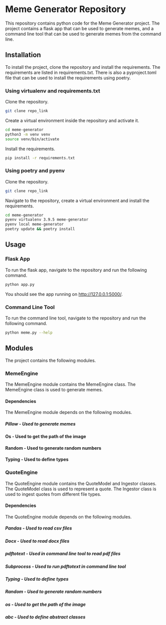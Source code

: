 # Meme Generator Repository

This repository contains python code for the Meme Generator project.
The project contains a flask app that can be used to generate memes, and a
command line tool that can be used to generate memes from the command line.

## Installation

To install the project, clone the repository and install the requirements.
The requirements are listed in requirements.txt.
There is also a pyproject.toml file that can be used to install the
requirements using poetry.

### Using virtualenv and requirements.txt

Clone the repository.

```bash
git clone repo_link
```

Create a virtual environment inside the repository and activate it.

```bash
cd meme-generator
python3 -m venv venv
source venv/bin/activate
```

Install the requirements.

```bash
pip install -r requirements.txt
```

### Using poetry and pyenv

Clone the repository.

```bash
git clone repo_link
```

Navigate to the repository, create a virtual environment and install the
requirements.

```bash
cd meme-generator
pyenv virtualenv 3.9.5 meme-generator
pyenv local meme-generator
poetry update && poetry install
```

## Usage

### Flask App

To run the flask app, navigate to the repository and run the following command.

```bash
python app.py
```

You should see the app running on http://127.0.0.1:5000/.

### Command Line Tool

To run the command line tool, navigate to the repository and run the following
command.

```bash
python meme.py --help
```

## Modules

The project contains the following modules.

### MemeEngine

The MemeEngine module contains the MemeEngine class.
The MemeEngine class is used to generate memes.

#### Dependencies

The MemeEngine module depends on the following modules.

##### Pillow - Used to generate memes

#### Os - Used to get the path of the image

#### Random - Used to generate random numbers

#### Typing - Used to define types

### QuoteEngine

The QuoteEngine module contains the QuoteModel and Ingestor classes.
The QuoteModel class is used to represent a quote.
The Ingestor class is used to ingest quotes from different file types.

#### Dependencies

The QuoteEngine module depends on the following modules.

##### Pandas - Used to read csv files

##### Docx - Used to read docx files

##### pdftotext - Used in command line tool to read pdf files

##### Subprocess - Used to run pdftotext in command line tool

##### Typing - Used to define types

##### Random - Used to generate random numbers

##### os - Used to get the path of the image

##### abc - Used to define abstract classes


